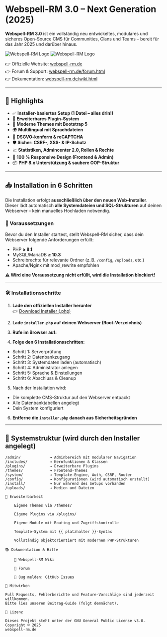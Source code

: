 # Webspell-RM 3.0 – Next Generation (2025)

**Webspell-RM 3.0** ist ein vollständig neu entwickeltes, modulares und sicheres Open-Source CMS für Communities, Clans und Teams – bereit für das Jahr 2025 und darüber hinaus.

![Webspell-RM Logo](https://www.webspell-rm.de/includes/plugins/pic_update/images/390.png)
![Webspell-RM Logo](https://www.webspell-rm.de/includes/plugins/pic_update/images/369.png)

👉 Offizielle Website: [webspell-rm.de](https://www.webspell-rm.de)  
👉 Forum & Support: [webspell-rm.de/forum.html](https://www.webspell-rm.de/forum.html)  
👉 Dokumentation: [webspell-rm.de/wiki.html](https://www.webspell-rm.de/wiki.html)

---

## 🚀 Highlights

- ✅ **Installer-basiertes Setup (1 Datei – alles drin!)**
- 🔌 **Erweiterbares Plugin-System**
- 🎨 **Moderne Themes mit Bootstrap 5**
- 🌍 **Multilingual mit Sprachdateien**
- 🔐 **DSGVO-konform & reCAPTCHA**
- 🛡️ **Sicher: CSRF-, XSS- & IP-Schutz**
- 📈 **Statistiken, Admincenter 2.0, Rollen & Rechte**
- 📱 **100 % Responsive Design (Frontend & Admin)**
- 📦 **PHP 8.x Unterstützung & saubere OOP-Struktur**

---

## 📥 Installation in 6 Schritten

Die Installation erfolgt **ausschließlich über den neuen Web-Installer**.  
Dieser lädt automatisch **alle Systemdateien und SQL-Strukturen** auf deinen Webserver – kein manuelles Hochladen notwendig.

### 🔧 Voraussetzungen

Bevor du den Installer startest, stellt Webspell-RM sicher, dass dein Webserver folgende Anforderungen erfüllt:

- PHP **≥ 8.1**
- MySQL/MariaDB **≥ 10.3**
- Schreibrechte für relevante Ordner (z. B. `/config`, `/uploads`, etc.)
- Apache/Nginx mit mod_rewrite empfohlen

**⚠️ Wird eine Voraussetzung nicht erfüllt, wird die Installation blockiert!**

---

### 🛠️ Installationsschritte

1. **Lade den offiziellen Installer herunter**  
   👉 [Download Installer (.php)](https://www.webspell-rm.de/download)

2. **Lade `installer.php` auf deinen Webserver (Root-Verzeichnis)**

3. **Rufe im Browser auf:**  


4. **Folge den 6 Installationsschritten:**
- Schritt 1: Serverprüfung
- Schritt 2: Datenbankzugang
- Schritt 3: Systemdaten laden (automatisch)
- Schritt 4: Administrator anlegen
- Schritt 5: Sprache & Einstellungen
- Schritt 6: Abschluss & Cleanup

5. Nach der Installation wird:
- Die komplette CMS-Struktur auf den Webserver entpackt
- Alle Datenbanktabellen angelegt
- Dein System konfiguriert

6. **Entferne die `installer.php` danach aus Sicherheitsgründen**

---

## 📂 Systemstruktur (wird durch den Installer angelegt)

```plaintext
/admin/             → Adminbereich mit modularer Navigation  
/includes/          → Kernfunktionen & Klassen  
/plugins/           → Erweiterbare Plugins  
/themes/            → Frontend-Themes  
/system/            → Template-Engine, Auth, CSRF, Router  
/config/            → Konfigurationen (wird automatisch erstellt)  
/install/           → Nur während des Setups vorhanden  
/uploads/           → Medien und Dateien  

🧩 Erweiterbarkeit

    Eigene Themes via /themes/

    Eigene Plugins via /plugins/

    Eigene Module mit Routing und Zugriffskontrolle

    Template-System mit {{ platzhalter }}-Syntax

    Vollständig objektorientiert mit modernen PHP-Strukturen

📚 Dokumentation & Hilfe

    📖 Webspell-RM Wiki

    💬 Forum

    🐛 Bug melden: GitHub Issues

🤝 Mitwirken

Pull Requests, Fehlerberichte und Feature-Vorschläge sind jederzeit willkommen.
Bitte lies unseren Beitrag-Guide (folgt demnächst).

📜 Lizenz

Dieses Projekt steht unter der GNU General Public License v3.0.
Copyright © 2025
webspell-rm.de        
